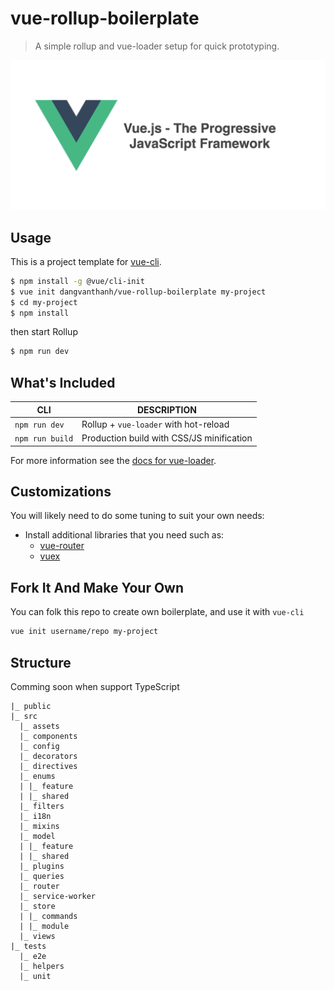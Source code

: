 # vue-rollup-boilerplate

> A simple rollup and vue-loader setup for quick prototyping.

![](screenshot.png)

## Usage

This is a project template for [vue-cli](https://github.com/vuejs/vue-cli).

```bash
$ npm install -g @vue/cli-init
$ vue init dangvanthanh/vue-rollup-boilerplate my-project
$ cd my-project
$ npm install
```

then start Rollup

```bash
$ npm run dev
```

## What's Included

| CLI             | DESCRIPTION                               |
| --------------- | ----------------------------------------- |
| `npm run dev`   | Rollup + `vue-loader` with hot-reload     |
| `npm run build` | Production build with CSS/JS minification |

For more information see the [docs for vue-loader](http://vuejs.github.io/vue-loader).

## Customizations

You will likely need to do some tuning to suit your own needs:

- Install additional libraries that you need such as:
  - [vue-router](https://github.com/vuejs/vue-router)
  - [vuex](https://github.com/vuejs/vuex)

## Fork It And Make Your Own

You can folk this repo to create own boilerplate, and use it with `vue-cli`

```bash
vue init username/repo my-project
```

## Structure

Comming soon when support TypeScript

```
|_ public
|_ src
  |_ assets
  |_ components
  |_ config
  |_ decorators
  |_ directives
  |_ enums
  | |_ feature
  | |_ shared
  |_ filters
  |_ i18n
  |_ mixins
  |_ model
  | |_ feature
  | |_ shared
  |_ plugins
  |_ queries
  |_ router
  |_ service-worker
  |_ store
  | |_ commands
  | |_ module
  |_ views
|_ tests
  |_ e2e
  |_ helpers
  |_ unit
```
